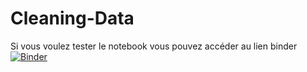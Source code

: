 # Cleaning-Data
Si vous voulez tester le notebook vous pouvez accéder au lien binder
[![Binder](https://mybinder.org/badge_logo.svg)](https://mybinder.org/v2/gh/nabillefi/Cleaning-Data/main)
